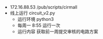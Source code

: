 * 172.16.88.53 /pub/scripts/cirmall 
* 线上运行 circuit_v2.py 
  * 运行环境 python3 
  * 每周一 8:55 运行一次
  * 运行内容 获取前一周提交审核的电路方案
